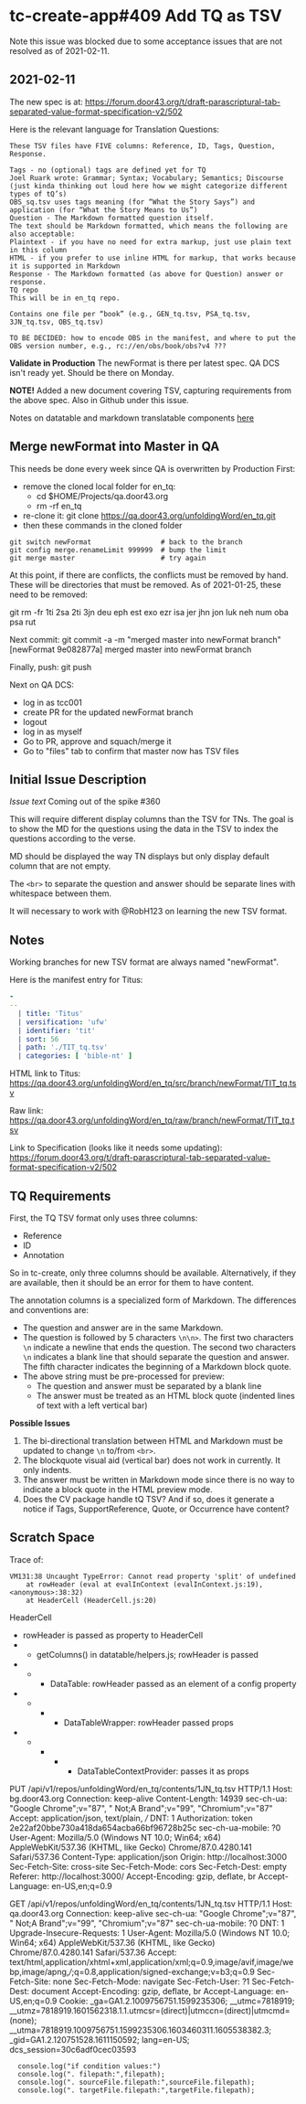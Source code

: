 # tc-create-app#409 Add TQ as TSV
Note this issue was blocked due to some acceptance issues that are not resolved as of 2021-02-11.

## 2021-02-11

The new spec is at:
https://forum.door43.org/t/draft-parascriptural-tab-separated-value-format-specification-v2/502

Here is the relevant language for Translation Questions:
```
These TSV files have FIVE columns: Reference, ID, Tags, Question, Response.

Tags - no (optional) tags are defined yet for TQ
Joel Ruark wrote: Grammar; Syntax; Vocabulary; Semantics; Discourse (just kinda thinking out loud here how we might categorize different types of tQ’s)
OBS_sq.tsv uses tags meaning (for “What the Story Says”) and application (for “What the Story Means to Us”)
Question - The Markdown formatted question itself.
The text should be Markdown formatted, which means the following are also acceptable:
Plaintext - if you have no need for extra markup, just use plain text in this column
HTML - if you prefer to use inline HTML for markup, that works because it is supported in Markdown
Response - The Markdown formatted (as above for Question) answer or response.
TQ repo
This will be in en_tq repo.

Contains one file per “book” (e.g., GEN_tq.tsv, PSA_tq.tsv, 3JN_tq.tsv, OBS_tq.tsv)

TO BE DECIDED: how to encode OBS in the manifest, and where to put the OBS version number, e.g., rc://en/obs/book/obs?v4 ???
```

**Validate in Production**
The newFormat is there per latest spec. QA DCS isn't ready yet. Should be there on Monday.

**NOTE!** Added a new document covering TSV, capturing requirements from the above spec. Also in Github under this issue.


Notes on datatable and markdown translatable components [here](DataTable-Markdown-translatable.md)

## Merge newFormat into Master in QA

This needs be done every week since QA is overwritten by Production
First:
- remove the cloned local folder for en_tq:
    - cd $HOME/Projects/qa.door43.org
    - rm -rf en_tq
- re-clone it: git clone https://qa.door43.org/unfoldingWord/en_tq.git
- then these commands in the cloned folder
```
git switch newFormat                 # back to the branch
git config merge.renameLimit 999999  # bump the limit
git merge master                     # try again
```

At this point, if there are conflicts, the conflicts must be removed by hand. These will be directories that must be removed.
As of 2021-01-25, these need to be removed:

git rm -fr 1ti 2sa 2ti 3jn deu eph est exo ezr isa jer jhn jon luk neh num oba psa rut

Next commit:
git commit -a -m "merged master into newFormat branch"
[newFormat 9e082877a] merged master into newFormat branch

Finally, push:
git push

Next on QA DCS:
- log in as tcc001
- create PR for the updated newFormat branch
- logout 
- log in as myself
- Go to PR, approve and squach/merge it
- Go to "files" tab to confirm that master now has TSV files

## Initial Issue Description

*Issue text* Coming out of the spike #360

This will require different display columns than the TSV for TNs.
The goal is to show the MD for the questions using the data in the TSV to index the questions according to the verse.

MD should be displayed the way TN displays but only display default column that are not empty.

The `<br>` to separate the question and answer should be separate lines with whitespace between them.

It will necessary to work with @RobH123 on learning the new TSV format.

## Notes

Working branches for new TSV format are always named "newFormat".

Here is the manifest entry for Titus:
```yaml
-
--
  | title: 'Titus'
  | versification: 'ufw'
  | identifier: 'tit'
  | sort: 56
  | path: './TIT_tq.tsv'
  | categories: [ 'bible-nt' ]
```

HTML link to Titus: https://qa.door43.org/unfoldingWord/en_tq/src/branch/newFormat/TIT_tq.tsv

Raw link: https://qa.door43.org/unfoldingWord/en_tq/raw/branch/newFormat/TIT_tq.tsv

Link to Specification (looks like it needs some updating):
https://forum.door43.org/t/draft-parascriptural-tab-separated-value-format-specification-v2/502

## TQ Requirements

First, the TQ TSV format only uses three columns:
- Reference
- ID
- Annotation

So in tc-create, only three columns should be available. Alternatively, if they are available, then it should be an error for them to have content.

The annotation columns is a specialized form of Markdown. The differences and conventions are:
- The question and answer are in the same Markdown.
- The question is followed by 5 characters `\n\n>`. The first two characters `\n` indicate a newline that ends the question. The second two characters `\n` indicates a blank line that should separate the question and answer. The fifth character indicates the beginning of a Markdown block quote.
- The above string must be pre-processed for preview:
    - The question and answer must be separated by a blank line
    - The answer must be treated as an HTML block quote (indented lines of text with a left vertical bar)


**Possible Issues**

1. The bi-directional translation between HTML and Markdown must be updated to change `\n` to/from `<br>`.
2. The blockquote visual aid (vertical bar) does not work in currently. It only indents.
3. The answer must be written in Markdown mode since there is no way to indicate a block quote in the HTML preview mode.
4. Does the CV package handle tQ TSV? And if so, does it generate a notice if Tags, SupportReference, Quote, or Occurrence have content?


## Scratch Space

Trace of:
```
VM131:38 Uncaught TypeError: Cannot read property 'split' of undefined
    at rowHeader (eval at evalInContext (evalInContext.js:19), <anonymous>:38:32)
    at HeaderCell (HeaderCell.js:20)
```

HeaderCell
- rowHeader is passed as property to HeaderCell
- - getColumns() in datatable/helpers.js; rowHeader is passed
- - - DataTable: rowHeader passed as an element of a config property
- - - - DataTableWrapper: rowHeader passed props
- - - - - DataTableContextProvider: passes it as props





PUT /api/v1/repos/unfoldingWord/en_tq/contents/1JN_tq.tsv HTTP/1.1
Host: bg.door43.org
Connection: keep-alive
Content-Length: 14939
sec-ch-ua: "Google Chrome";v="87", " Not;A Brand";v="99", "Chromium";v="87"
Accept: application/json, text/plain, */*
DNT: 1
Authorization: token 2e22af20bbe730a418da654acba66bf96728b25c
sec-ch-ua-mobile: ?0
User-Agent: Mozilla/5.0 (Windows NT 10.0; Win64; x64) AppleWebKit/537.36 (KHTML, like Gecko) Chrome/87.0.4280.141 Safari/537.36
Content-Type: application/json
Origin: http://localhost:3000
Sec-Fetch-Site: cross-site
Sec-Fetch-Mode: cors
Sec-Fetch-Dest: empty
Referer: http://localhost:3000/
Accept-Encoding: gzip, deflate, br
Accept-Language: en-US,en;q=0.9


GET /api/v1/repos/unfoldingWord/en_tq/contents/1JN_tq.tsv HTTP/1.1
Host: qa.door43.org
Connection: keep-alive
sec-ch-ua: "Google Chrome";v="87", " Not;A Brand";v="99", "Chromium";v="87"
sec-ch-ua-mobile: ?0
DNT: 1
Upgrade-Insecure-Requests: 1
User-Agent: Mozilla/5.0 (Windows NT 10.0; Win64; x64) AppleWebKit/537.36 (KHTML, like Gecko) Chrome/87.0.4280.141 Safari/537.36
Accept: text/html,application/xhtml+xml,application/xml;q=0.9,image/avif,image/webp,image/apng,*/*;q=0.8,application/signed-exchange;v=b3;q=0.9
Sec-Fetch-Site: none
Sec-Fetch-Mode: navigate
Sec-Fetch-User: ?1
Sec-Fetch-Dest: document
Accept-Encoding: gzip, deflate, br
Accept-Language: en-US,en;q=0.9
Cookie: _ga=GA1.2.1009756751.1599235306; __utmc=7818919; __utmz=7818919.1601562318.1.1.utmcsr=(direct)|utmccn=(direct)|utmcmd=(none); __utma=7818919.1009756751.1599235306.1603460311.1605538382.3; _gid=GA1.2.120751528.1611150592; lang=en-US; dcs_session=30c6adf0cec03593



      console.log("if condition values:")
      console.log(". filepath:",filepath);
      console.log(". sourceFile.filepath:",sourceFile.filepath);
      console.log(". targetFile.filepath:",targetFile.filepath);
